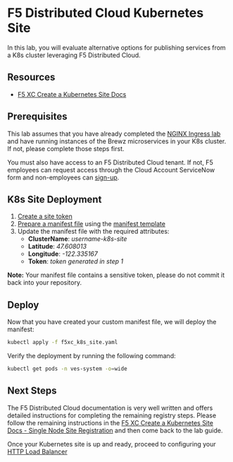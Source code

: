 # F5 Distributed Cloud Kubernetes Site

In this lab, you will evaluate alternative options for publishing services from a K8s cluster leveraging F5 Distributed Cloud.

## Resources

- [F5 XC Create a Kubernetes Site Docs](https://docs.cloud.f5.com/docs/how-to/site-management/create-k8s-site)

## Prerequisites

This lab assumes that you have already completed the [NGINX Ingress lab](../ingress/README.md) and have running instances of the Brewz microservices in your K8s cluster. If not, please complete those steps first.

You must also have access to an F5 Distributed Cloud tenant.  If not, F5 employees can request access through the Cloud Account ServiceNow form and non-employees can [sign-up](https://www.f5.com/cloud/pricing#container1989174610).

## K8s Site Deployment  

1. [Create a site token](https://docs.cloud.f5.com/docs/how-to/site-management/create-k8s-site)
2. [Prepare a manifest file](https://docs.cloud.f5.com/docs/how-to/site-management/create-k8s-site) using the [manifest template](https://gitlab.com/volterra.io/volterra-ce/-/blob/master/k8s/ce_k8s.yml)
3. Update the manifest file with the required attributes:
    - **ClusterName**: *username-k8s-site*
    - **Latitude**: *47.608013*
    - **Longitude**: *-122.335167*
    - **Token**: *token generated in step 1*

**Note:** Your manifest file contains a sensitive token, please do not commit it back into your repository.

## Deploy

Now that you have created your custom manifest file, we will deploy the manifest:

```bash
kubectl apply -f f5xc_k8s_site.yaml
```

Verify the deployment by running the following command:

```bash
kubectl get pods -n ves-system -o=wide
```

## Next Steps

The F5 Distributed Cloud documentation is very well written and offers detailed instructions for completing the remaining registry steps.  Please follow the remaining instructions in the [F5 XC Create a Kubernetes Site Docs - Single Node Site Registration](https://docs.cloud.f5.com/docs/how-to/site-management/create-k8s-site#single-node-site-registration) and then come back to the lab guide.

Once your Kubernetes site is up and ready, proceed to configuring your [HTTP Load Balancer](http_lb.md)
